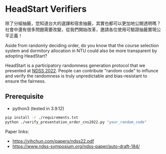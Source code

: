 # HeadStart Verifiers

除了分組抽籤，您知道台大的選課和宿舍抽籤，其實也都可以更加地公開透明嗎？
社會中還有很多問題需要改變，從我們開始改革，邀請各位使用可驗證抽籤實現公平正義！

Aside from randomly deciding order, do you know that the course selection system and dormitory allocation in NTU could also be more transparent by adopting HeadStart?

HeadStart is a participatory randomness generation protocol that we presented at [NDSS 2022](https://www.ndss-symposium.org/ndss-paper/auto-draft-184/). People can contribute "random code" to influnce and verify the randomness is truly unpredictable and bias-resistant to ensure the fairness.

## Prerequisite

- python3 (tested in 3.9.12)

```sh
pip install -r ./requirements.txt
python ./verify_presentation_order_cns2022.py "your_random_code"
```

Paper links:
- https://yihchun.com/papers/ndss22.pdf
- https://www.ndss-symposium.org/ndss-paper/auto-draft-184/

